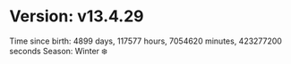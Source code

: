 # Version: v13.4.29
Time since birth: 4899 days, 117577 hours, 7054620 minutes, 423277200 seconds
Season: Winter ❄️
